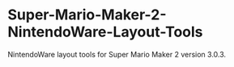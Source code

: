 # Super-Mario-Maker-2-NintendoWare-Layout-Tools
NintendoWare layout tools for Super Mario Maker 2 version 3.0.3.
